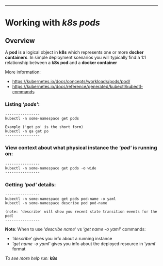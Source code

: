 ----
# Working with _k8s_ _pods_

## Overview

A **pod** is a logical object in **k8s** which represents one or more **docker containers**. In simple deployment scenarios you will typically find a 1:1 relationship between a **k8s pod** and a **docker container**

More information:
- https://kubernetes.io/docs/concepts/workloads/pods/pod/
- https://kubernetes.io/docs/reference/generated/kubectl/kubectl-commands

### Listing _'pods'_:
```
----------------
kubectl -n some-namespace get pods

Example ('get po' is the short form)
kubectl -n qa get po
----------------
```

### View context about what physical instance the _'pod'_ is running on:
```
----------------
kubectl -n some-namespace get pods -o wide
----------------
```

### Getting _'pod'_ details:
```
----------------
kubectl -n some-namespace get pods pod-name -o yaml
kubectl -n some-namespace describe pod pod-name

(note: 'describe' will show you recent state transition events for the pod)
----------------
```

**Note**: When to use _'describe name'_ vs _'get name -o yaml'_ commands:
- _'describe'_ gives you info about a running instance
- _'get name -o yaml'_ gives you info about the deployed resource in _'yaml'_ format 

_To see more help run:_
**k8s**